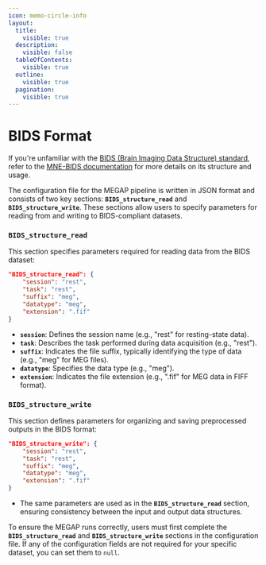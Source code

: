 ```yaml
---
icon: memo-circle-info
layout:
  title:
    visible: true
  description:
    visible: false
  tableOfContents:
    visible: true
  outline:
    visible: true
  pagination:
    visible: true
---
```


# BIDS Format

If you're unfamiliar with the [BIDS (Brain Imaging Data Structure) standard](https://www.nature.com/articles/sdata2018110), refer to the [MNE-BIDS documentation](https://mne.tools/mne-bids/stable/index.html) for more details on its structure and usage.

The configuration file for the MEGAP pipeline is written in JSON format and consists of two key sections: **`BIDS_structure_read`** and **`BIDS_structure_write`**. These sections allow users to specify parameters for reading from and writing to BIDS-compliant datasets.

### **`BIDS_structure_read`**

This section specifies parameters required for reading data from the BIDS dataset:

```json
"BIDS_structure_read": {
    "session": "rest",
    "task": "rest",
    "suffix": "meg",
    "datatype": "meg",
    "extension": ".fif"
}
```

* **`session`**: Defines the session name (e.g., "rest" for resting-state data).
* **`task`**: Describes the task performed during data acquisition (e.g., "rest").
* **`suffix`**: Indicates the file suffix, typically identifying the type of data (e.g., "meg" for MEG files).
* **`datatype`**: Specifies the data type (e.g., "meg").
* **`extension`**: Indicates the file extension (e.g., ".fif" for MEG data in FIFF format).

### **`BIDS_structure_write`**

This section defines parameters for organizing and saving preprocessed outputs in the BIDS format:

```json
"BIDS_structure_write": {
    "session": "rest",
    "task": "rest",
    "suffix": "meg",
    "datatype": "meg",
    "extension": ".fif"
}
```

* The same parameters are used as in the **`BIDS_structure_read`** section, ensuring consistency between the input and output data structures.

To ensure the MEGAP runs correctly, users must first complete the **`BIDS_structure_read`** and **`BIDS_structure_write`** sections in the configuration file. If any of the configuration fields are not required for your specific dataset, you can set them to `null`.
